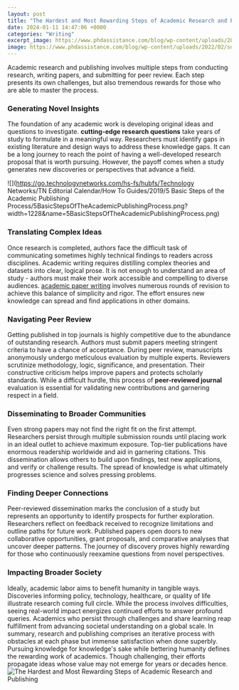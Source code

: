 ```yaml
---
layout: post
title: "The Hardest and Most Rewarding Steps of Academic Research and Publishing"
date: 2024-01-11 14:47:06 +0000
categories: "Writing"
excerpt_image: https://www.phdassistance.com/blog/wp-content/uploads/2022/02/sdg.jpg
image: https://www.phdassistance.com/blog/wp-content/uploads/2022/02/sdg.jpg
---
```


Academic research and publishing involves multiple steps from conducting research, writing papers, and submitting for peer review. Each step presents its own challenges, but also tremendous rewards for those who are able to master the process.
### Generating Novel Insights 
The foundation of any academic work is developing original ideas and questions to investigate. **cutting-edge research questions** take years of study to formulate in a meaningful way. Researchers must identify gaps in existing literature and design ways to address these knowledge gaps. It can be a long journey to reach the point of having a well-developed research proposal that is worth pursuing. However, the payoff comes when a study generates new discoveries or perspectives that advance a field.

![](https://go.technologynetworks.com/hs-fs/hubfs/Technology Networks/TN Editorial Calendar/How To Guides/2019/5 Basic Steps of the Academic Publishing Process/5BasicStepsOfTheAcademicPublishingProcess.png?width=1228&amp;name=5BasicStepsOfTheAcademicPublishingProcess.png)
### Translating Complex Ideas 
Once research is completed, authors face the difficult task of communicating sometimes highly technical findings to readers across disciplines. Academic writing requires distilling complex theories and datasets into clear, logical prose. It is not enough to understand an area of study - authors must make their work accessible and compelling to diverse audiences. [academic paper writing](https://store.fi.io.vn/chihuahuas-yoga-chi-chi-namaste-dog-chihuahua-dog) involves numerous rounds of revision to achieve this balance of simplicity and rigor. The effort ensures new knowledge can spread and find applications in other domains. 
### Navigating Peer Review  
Getting published in top journals is highly competitive due to the abundance of outstanding research. Authors must submit papers meeting stringent criteria to have a chance of acceptance. During peer review, manuscripts anonymously undergo meticulous evaluation by multiple experts. Reviewers scrutinize methodology, logic, significance, and presentation. Their constructive criticism helps improve papers and protects scholarly standards. While a difficult hurdle, this process of **peer-reviewed journal** evaluation is essential for validating new contributions and garnering respect in a field.
### Disseminating to Broader Communities
Even strong papers may not find the right fit on the first attempt. Researchers persist through multiple submission rounds until placing work in an ideal outlet to achieve maximum exposure. Top-tier publications have enormous readership worldwide and aid in garnering citations. This dissemination allows others to build upon findings, test new applications, and verify or challenge results. The spread of knowledge is what ultimately progresses science and solves pressing problems.
### Finding Deeper Connections  
Peer-reviewed dissemination marks the conclusion of a study but represents an opportunity to identify prospects for further exploration. Researchers reflect on feedback received to recognize limitations and outline paths for future work. Published papers open doors to new collaborative opportunities, grant proposals, and comparative analyses that uncover deeper patterns. The journey of discovery proves highly rewarding for those who continuously reexamine questions from novel perspectives.
### Impacting Broader Society
Ideally, academic labor aims to benefit humanity in tangible ways. Discoveries informing policy, technology, healthcare, or quality of life illustrate research coming full circle. While the process involves difficulties, seeing real-world impact energizes continued efforts to answer profound queries. Academics who persist through challenges and share learning reap fulfillment from advancing societal understanding on a global scale.
In summary, research and publishing comprises an iterative process with obstacles at each phase but immense satisfaction when done superbly. Pursuing knowledge for knowledge's sake while bettering humanity defines the rewarding work of academics. Though challenging, their efforts propagate ideas whose value may not emerge for years or decades hence.
![The Hardest and Most Rewarding Steps of Academic Research and Publishing](https://www.phdassistance.com/blog/wp-content/uploads/2022/02/sdg.jpg)